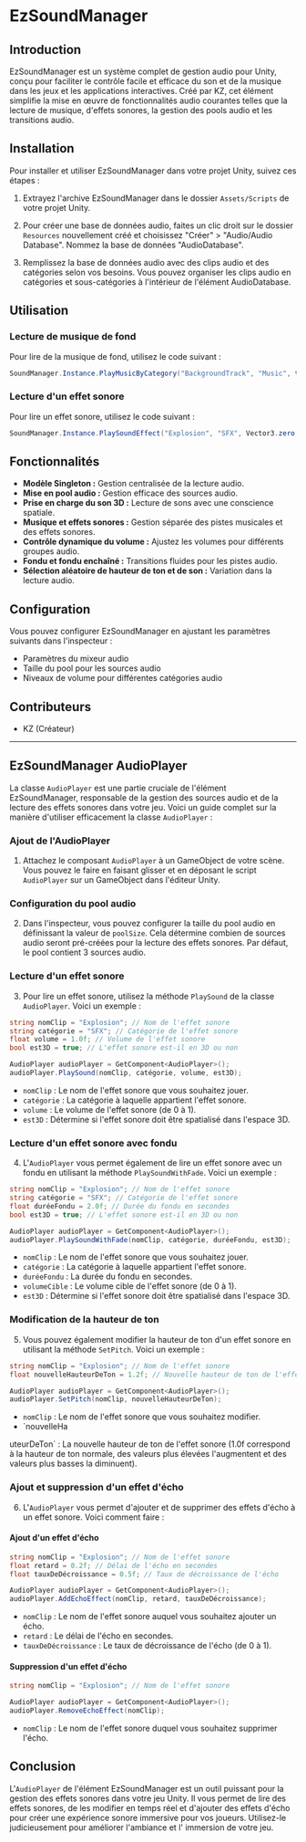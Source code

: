 ﻿# EzSoundManager

## Introduction

EzSoundManager est un système complet de gestion audio pour Unity, conçu pour faciliter le contrôle facile et efficace
du son et de la musique dans les jeux et les applications interactives. Créé par KZ, cet élément simplifie la mise en
œuvre de fonctionnalités audio courantes telles que la lecture de musique, d'effets sonores, la gestion des pools audio
et les transitions audio.

## Installation

Pour installer et utiliser EzSoundManager dans votre projet Unity, suivez ces étapes :

1. Extrayez l'archive EzSoundManager dans le dossier `Assets/Scripts` de votre projet Unity.

2. Pour créer une base de données audio, faites un clic droit sur le dossier `Resources` nouvellement créé et
   choisissez "Créer" > "Audio/Audio Database". Nommez la base de données "AudioDatabase".

3. Remplissez la base de données audio avec des clips audio et des catégories selon vos besoins. Vous pouvez organiser
   les clips audio en catégories et sous-catégories à l'intérieur de l'élément AudioDatabase.

## Utilisation

### Lecture de musique de fond

Pour lire de la musique de fond, utilisez le code suivant :

```csharp
SoundManager.Instance.PlayMusicByCategory("BackgroundTrack", "Music", true);
```

### Lecture d'un effet sonore

Pour lire un effet sonore, utilisez le code suivant :

```csharp
SoundManager.Instance.PlaySoundEffect("Explosion", "SFX", Vector3.zero, true);
```

## Fonctionnalités

- **Modèle Singleton :** Gestion centralisée de la lecture audio.
- **Mise en pool audio :** Gestion efficace des sources audio.
- **Prise en charge du son 3D :** Lecture de sons avec une conscience spatiale.
- **Musique et effets sonores :** Gestion séparée des pistes musicales et des effets sonores.
- **Contrôle dynamique du volume :** Ajustez les volumes pour différents groupes audio.
- **Fondu et fondu enchaîné :** Transitions fluides pour les pistes audio.
- **Sélection aléatoire de hauteur de ton et de son :** Variation dans la lecture audio.

## Configuration

Vous pouvez configurer EzSoundManager en ajustant les paramètres suivants dans l'inspecteur :

- Paramètres du mixeur audio
- Taille du pool pour les sources audio
- Niveaux de volume pour différentes catégories audio

## Contributeurs

- KZ (Créateur)

---

## EzSoundManager AudioPlayer

La classe `AudioPlayer` est une partie cruciale de l'élément EzSoundManager, responsable de la gestion des sources audio
et de la lecture des effets sonores dans votre jeu. Voici un guide complet sur la manière d'utiliser efficacement la
classe `AudioPlayer` :

### Ajout de l'AudioPlayer

1. Attachez le composant `AudioPlayer` à un GameObject de votre scène. Vous pouvez le faire en faisant glisser et en
   déposant le script `AudioPlayer` sur un GameObject dans l'éditeur Unity.

### Configuration du pool audio

2. Dans l'inspecteur, vous pouvez configurer la taille du pool audio en définissant la valeur de `poolSize`. Cela
   détermine combien de sources audio seront pré-créées pour la lecture des effets sonores. Par défaut, le pool contient
   3 sources audio.

### Lecture d'un effet sonore

3. Pour lire un effet sonore, utilisez la méthode `PlaySound` de la classe `AudioPlayer`. Voici un exemple :

```csharp
string nomClip = "Explosion"; // Nom de l'effet sonore
string catégorie = "SFX"; // Catégorie de l'effet sonore
float volume = 1.0f; // Volume de l'effet sonore
bool est3D = true; // L'effet sonore est-il en 3D ou non

AudioPlayer audioPlayer = GetComponent<AudioPlayer>();
audioPlayer.PlaySound(nomClip, catégorie, volume, est3D);
```

- `nomClip` : Le nom de l'effet sonore que vous souhaitez jouer.
- `catégorie` : La catégorie à laquelle appartient l'effet sonore.
- `volume` : Le volume de l'effet sonore (de 0 à 1).
- `est3D` : Détermine si l'effet sonore doit être spatialisé dans l'espace 3D.

### Lecture d'un effet sonore avec fondu

4. L'`AudioPlayer` vous permet également de lire un effet sonore avec un fondu en utilisant la
   méthode `PlaySoundWithFade`. Voici un exemple :

```csharp
string nomClip = "Explosion"; // Nom de l'effet sonore
string catégorie = "SFX"; // Catégorie de l'effet sonore
float duréeFondu = 2.0f; // Durée du fondu en secondes
bool est3D = true; // L'effet sonore est-il en 3D ou non

AudioPlayer audioPlayer = GetComponent<AudioPlayer>();
audioPlayer.PlaySoundWithFade(nomClip, catégorie, duréeFondu, est3D);
```

- `nomClip` : Le nom de l'effet sonore que vous souhaitez jouer.
- `catégorie` : La catégorie à laquelle appartient l'effet sonore.
- `duréeFondu` : La durée du fondu en secondes.
- `volumeCible` : Le volume cible de l'effet sonore (de 0 à 1).
- `est3D` : Détermine si l'effet sonore doit être spatialisé dans l'espace 3D.

### Modification de la hauteur de ton

5. Vous pouvez également modifier la hauteur de ton d'un effet sonore en utilisant la méthode `SetPitch`. Voici un
   exemple :

```csharp
string nomClip = "Explosion"; // Nom de l'effet sonore
float nouvelleHauteurDeTon = 1.2f; // Nouvelle hauteur de ton de l'effet sonore

AudioPlayer audioPlayer = GetComponent<AudioPlayer>();
audioPlayer.SetPitch(nomClip, nouvelleHauteurDeTon);
```

- `nomClip` : Le nom de l'effet sonore que vous souhaitez modifier.
- `nouvelleHa

uteurDeTon` : La nouvelle hauteur de ton de l'effet sonore (1.0f correspond à la hauteur de ton normale, des valeurs
plus élevées l'augmentent et des valeurs plus basses la diminuent).

### Ajout et suppression d'un effet d'écho

6. L'`AudioPlayer` vous permet d'ajouter et de supprimer des effets d'écho à un effet sonore. Voici comment faire :

#### Ajout d'un effet d'écho

```csharp
string nomClip = "Explosion"; // Nom de l'effet sonore
float retard = 0.2f; // Délai de l'écho en secondes
float tauxDeDécroissance = 0.5f; // Taux de décroissance de l'écho

AudioPlayer audioPlayer = GetComponent<AudioPlayer>();
audioPlayer.AddEchoEffect(nomClip, retard, tauxDeDécroissance);
```

- `nomClip` : Le nom de l'effet sonore auquel vous souhaitez ajouter un écho.
- `retard` : Le délai de l'écho en secondes.
- `tauxDeDécroissance` : Le taux de décroissance de l'écho (de 0 à 1).

#### Suppression d'un effet d'écho

```csharp
string nomClip = "Explosion"; // Nom de l'effet sonore

AudioPlayer audioPlayer = GetComponent<AudioPlayer>();
audioPlayer.RemoveEchoEffect(nomClip);
```

- `nomClip` : Le nom de l'effet sonore duquel vous souhaitez supprimer l'écho.

## Conclusion

L'`AudioPlayer` de l'élément EzSoundManager est un outil puissant pour la gestion des effets sonores dans votre jeu
Unity. Il vous permet de lire des effets sonores, de les modifier en temps réel et d'ajouter des effets d'écho pour
créer une expérience sonore immersive pour vos joueurs. Utilisez-le judicieusement pour améliorer l'ambiance et l'
immersion de votre jeu.